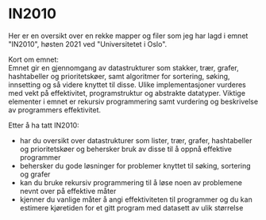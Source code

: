 # IN2010
Her er en oversikt over en rekke mapper og filer som jeg har lagd i emnet "IN2010", høsten 2021 ved "Universitetet i Oslo".

Kort om emnet: <br />
Emnet gir en gjennomgang av datastrukturer som stakker, trær, grafer, hashtabeller og prioritetskøer, samt algoritmer for sortering, søking, innsetting og så videre knyttet til disse. Ulike implementasjoner vurderes med vekt på effektivitet, programstruktur og abstrakte datatyper. Viktige elementer i emnet er rekursiv programmering samt vurdering og beskrivelse av programmers effektivitet.

Etter å ha tatt IN2010: 

* har du oversikt over datastrukturer som lister, trær, grafer, hashtabeller og prioritetskøer og behersker bruk av disse til å oppnå effektive programmer
* behersker du gode løsninger for problemer knyttet til søking, sortering og grafer
* kan du bruke rekursiv programmering til å løse noen av problemene nevnt over på effektive måter
* kjenner du vanlige måter å angi effektiviteten til programmer og du kan estimere kjøretiden for et gitt program med datasett av ulik størrelse
